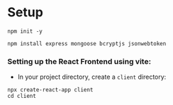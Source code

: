 # Setup

```
npm init -y
```

```
npm install express mongoose bcryptjs jsonwebtoken
```

### Setting up the React Frontend using vite:
* In your project directory, create a `client` directory:

```
npx create-react-app client
cd client
```

```

```